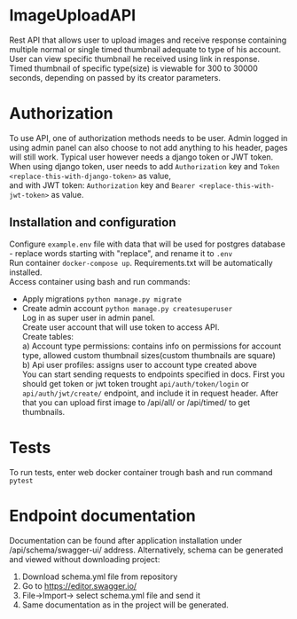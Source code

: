 # ImageUploadAPI
Rest API that allows user to upload images and receive response containing multiple normal or single timed thumbnail adequate to type of his account.  
User can view specific thumbnail he received using link in response.  
Timed thumbnail of specific type(size) is viewable for 300 to 30000 seconds, depending on passed by its creator parameters.  

# Authorization
To use API, one of authorization methods needs to be user. Admin logged in using admin panel can also choose to not add anything to his header, pages will still work.
Typical user however needs a django token or JWT token.  
When using django token, user needs to add `Authorization` key and `Token <replace-this-with-django-token>` as value,  
and with JWT token: `Authorization` key and `Bearer <replace-this-with-jwt-token>` as value.   

## Installation and configuration
Configure `example.env` file with data that will be used for postgres database - replace words starting with "replace", and rename it to `.env`  
Run container `docker-compose up`. Requirements.txt will be automatically installed.  
Access container using bash and run commands:  
- Apply migrations `python manage.py migrate`  
- Create admin account `python manage.py createsuperuser`  
Log in as super user in admin panel.  
Create user account that will use token to access API.  
Create tables:   
a) Account type permissions: contains info on permissions for account type, allowed custom thumbnail sizes(custom thumbnails are square)  
b) Api user profiles: assigns user to account type created above  
You can start sending requests to endpoints specified in docs. First you should get token or jwt token trought
`api/auth/token/login` or `api/auth/jwt/create/` endpoint, and include it in request header.
After that you can upload first image to /api/all/ or /api/timed/ to get thumbnails.

# Tests
To run tests, enter web docker container trough bash and run command `pytest`

# Endpoint documentation
Documentation can be found after application installation under /api/schema/swagger-ui/ address.
Alternatively, schema can be generated and viewed without downloading project:
1. Download schema.yml file from repository
2. Go to https://editor.swagger.io/ 
3. File->Import-> select schema.yml file and send it
4. Same documentation as in the project will be generated.
